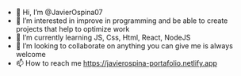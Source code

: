 - 👋 Hi, I’m @JavierOspina07
- 👀 I’m interested in improve in programming and be able to create projects that help to optimize work
- 🌱 I’m currently learning JS, Css, Html, React, NodeJS
- 💞️ I’m looking to collaborate on anything you can give me is always welcome
- 📫 How to reach me https://javierospina-portafolio.netlify.app

<!---
JavierOspina07/JavierOspina07 is a ✨ special ✨ repository because its `README.md` (this file) appears on your GitHub profile.
You can click the Preview link to take a look at your changes.
--->
